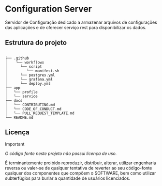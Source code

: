# Configuration Server

Servidor de Configuração dedicado a armazenar arquivos de configurações das aplicações e de oferecer serviço rest para disponibilizar os dados.

## Estrutura do projeto

``` text

├── .github
│    └── workflows
│      └── script
│         └── manifest.sh
│      └── postgres.yml
│      └── grafana.yml
│      └── deploy.yml
├── app
│   └── profile
│   └── service
├── docs
│   └── CONTRIBUTING.md
│   └── CODE_OF_CONDUCT.md
│   └── PULL_REQUEST_TEMPLATE.md
└── README.md
```

## Licença

> [!IMPORTANT]
> *O código fonte neste projeto não possui licença de uso.*

É terminantemente proibido reproduzir, distribuir, alterar, utilizar engenharia reversa ou valer-se de qualquer tentativa de reverter ao seu código-fonte qualquer dos componentes que compõem o SOFTWARE, bem como utilizar subterfúgios para burlar a quantidade de usuários licenciados.
